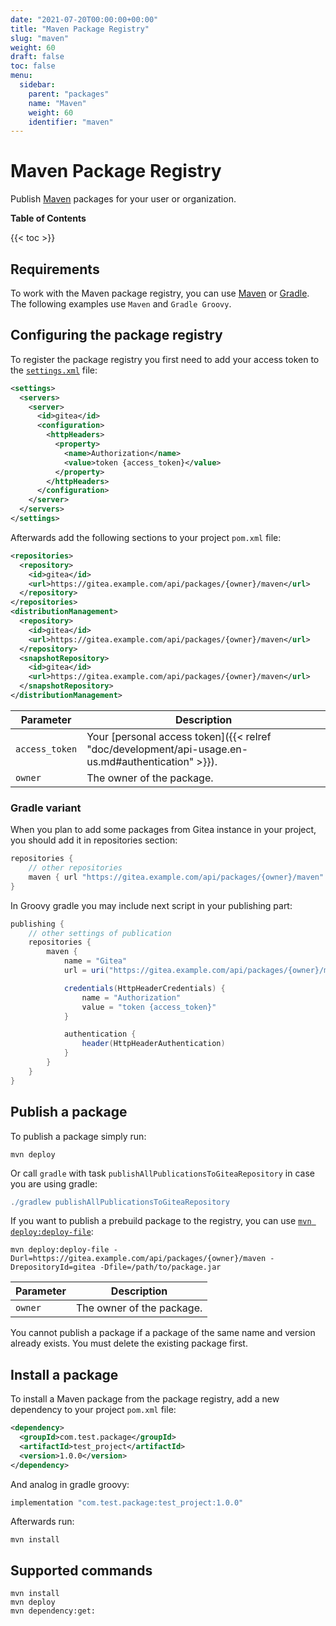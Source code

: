 ```yaml
---
date: "2021-07-20T00:00:00+00:00"
title: "Maven Package Registry"
slug: "maven"
weight: 60
draft: false
toc: false
menu:
  sidebar:
    parent: "packages"
    name: "Maven"
    weight: 60
    identifier: "maven"
---
```


# Maven Package Registry

Publish [Maven](https://maven.apache.org) packages for your user or organization.

**Table of Contents**

{{< toc >}}

## Requirements

To work with the Maven package registry, you can use [Maven](https://maven.apache.org/install.html) or [Gradle](https://gradle.org/install/).
The following examples use `Maven` and `Gradle Groovy`.

## Configuring the package registry

To register the package registry you first need to add your access token to the [`settings.xml`](https://maven.apache.org/settings.html) file:

```xml
<settings>
  <servers>
    <server>
      <id>gitea</id>
      <configuration>
        <httpHeaders>
          <property>
            <name>Authorization</name>
            <value>token {access_token}</value>
          </property>
        </httpHeaders>
      </configuration>
    </server>
  </servers>
</settings>
```

Afterwards add the following sections to your project `pom.xml` file:

```xml
<repositories>
  <repository>
    <id>gitea</id>
    <url>https://gitea.example.com/api/packages/{owner}/maven</url>
  </repository>
</repositories>
<distributionManagement>
  <repository>
    <id>gitea</id>
    <url>https://gitea.example.com/api/packages/{owner}/maven</url>
  </repository>
  <snapshotRepository>
    <id>gitea</id>
    <url>https://gitea.example.com/api/packages/{owner}/maven</url>
  </snapshotRepository>
</distributionManagement>
```

| Parameter      | Description                                                                                       |
| -------------- | ------------------------------------------------------------------------------------------------- |
| `access_token` | Your [personal access token]({{< relref "doc/development/api-usage.en-us.md#authentication" >}}). |
| `owner`        | The owner of the package.                                                                         |

### Gradle variant

When you plan to add some packages from Gitea instance in your project, you should add it in repositories section:

```groovy
repositories {
    // other repositories
    maven { url "https://gitea.example.com/api/packages/{owner}/maven" }
}
```

In Groovy gradle you may include next script in your publishing part:

```groovy
publishing {
    // other settings of publication
    repositories {
        maven {
            name = "Gitea"
            url = uri("https://gitea.example.com/api/packages/{owner}/maven")

            credentials(HttpHeaderCredentials) {
                name = "Authorization"
                value = "token {access_token}"
            }

            authentication {
                header(HttpHeaderAuthentication)
            }
        }
    }
}
```

## Publish a package

To publish a package simply run:

```shell
mvn deploy
```

Or call `gradle` with task `publishAllPublicationsToGiteaRepository` in case you are using gradle:

```groovy
./gradlew publishAllPublicationsToGiteaRepository
```

If you want to publish a prebuild package to the registry, you can use [`mvn deploy:deploy-file`](https://maven.apache.org/plugins/maven-deploy-plugin/deploy-file-mojo.html):

```shell
mvn deploy:deploy-file -Durl=https://gitea.example.com/api/packages/{owner}/maven -DrepositoryId=gitea -Dfile=/path/to/package.jar
```

| Parameter | Description               |
| --------- | ------------------------- |
| `owner`   | The owner of the package. |

You cannot publish a package if a package of the same name and version already exists. You must delete the existing package first.

## Install a package

To install a Maven package from the package registry, add a new dependency to your project `pom.xml` file:

```xml
<dependency>
  <groupId>com.test.package</groupId>
  <artifactId>test_project</artifactId>
  <version>1.0.0</version>
</dependency>
```

And analog in gradle groovy:

```groovy
implementation "com.test.package:test_project:1.0.0"
```

Afterwards run:

```shell
mvn install
```

## Supported commands

```
mvn install
mvn deploy
mvn dependency:get:
```
